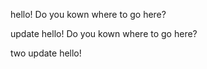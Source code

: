 hello! Do you kown where to go here?

update hello! Do you kown where to go here?

two update hello!
